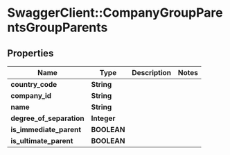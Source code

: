 # SwaggerClient::CompanyGroupParentsGroupParents

## Properties
Name | Type | Description | Notes
------------ | ------------- | ------------- | -------------
**country_code** | **String** |  | 
**company_id** | **String** |  | 
**name** | **String** |  | 
**degree_of_separation** | **Integer** |  | 
**is_immediate_parent** | **BOOLEAN** |  | 
**is_ultimate_parent** | **BOOLEAN** |  | 


